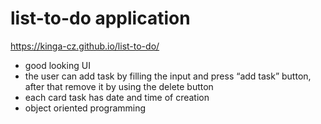 # list-to-do application
https://kinga-cz.github.io/list-to-do/

- good looking UI
- the user can add task by filling the input and press “add task” button, after that remove it by using the delete button
- each card task has date and time of creation
- object oriented programming
